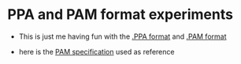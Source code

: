 # PPA and PAM format experiments
 - This is just me having fun with the [.PPA format][ppa_format_wiki] and [.PAM format][pam_format_wiki]

 - here is the [PAM specification][pam_format_spec] used as reference






 [ppa_format_wiki]:https://en.wikipedia.org/wiki/Netpbm#PPM_example
 [pam_format_wiki]:https://en.wikipedia.org/wiki/Netpbm#PAM_graphics_format
 [pam_format_spec]:http://netpbm.sourceforge.net/doc/pam.html